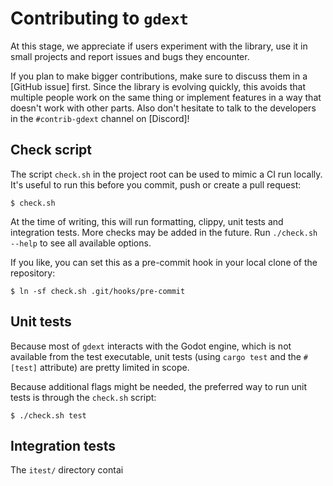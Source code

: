 # Contributing to `gdext`

At this stage, we appreciate if users experiment with the library, use it in small projects and report issues and bugs they encounter.

If you plan to make bigger contributions, make sure to discuss them in a [GitHub issue] first. Since the library is evolving quickly, this avoids that multiple people work on the same thing or implement features in a way that doesn't work with other parts. Also don't hesitate to talk to the developers in the `#contrib-gdext` channel on [Discord]!

## Check script

The script `check.sh` in the project root can be used to mimic a CI run locally. It's useful to run this before you commit, push or create a pull request:

```
$ check.sh
```

At the time of writing, this will run formatting, clippy, unit tests and integration tests. More checks may be added in the future. Run `./check.sh --help` to see all available options.

If you like, you can set this as a pre-commit hook in your local clone of the repository:

```
$ ln -sf check.sh .git/hooks/pre-commit
```

## Unit tests

Because most of `gdext` interacts with the Godot engine, which is not available from the test executable, unit tests (using `cargo test` and the `#[test]` attribute) are pretty limited in scope.

Because additional flags might be needed, the preferred way to run unit tests is through the `check.sh` script:

```
$ ./check.sh test
```

## Integration tests

The `itest/` directory contai